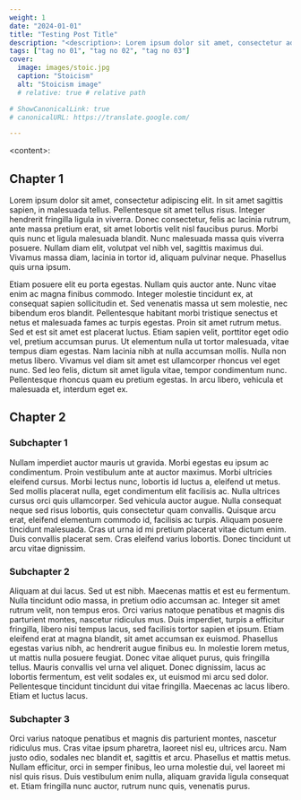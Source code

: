 ```yaml
---
weight: 1
date: "2024-01-01"
title: "Testing Post Title"
description: "<description>: Lorem ipsum dolor sit amet, consectetur adipiscing elit. In sit amet sagittis sapien, in malesuada tellus."
tags: ["tag no 01", "tag no 02", "tag no 03"]
cover:
  image: images/stoic.jpg
  caption: "Stoicism"
  alt: "Stoicism image"
  # relative: true # relative path

# ShowCanonicalLink: true
# canonicalURL: https://translate.google.com/

---
```


\<content\>:

## Chapter 1

Lorem ipsum dolor sit amet, consectetur adipiscing elit. In sit amet sagittis sapien, in malesuada tellus. Pellentesque sit amet tellus risus. Integer hendrerit fringilla ligula in viverra. Donec consectetur, felis ac lacinia rutrum, ante massa pretium erat, sit amet lobortis velit nisl faucibus purus. Morbi quis nunc et ligula malesuada blandit. Nunc malesuada massa quis viverra posuere. Nullam diam elit, volutpat vel nibh vel, sagittis maximus dui. Vivamus massa diam, lacinia in tortor id, aliquam pulvinar neque. Phasellus quis urna ipsum.

Etiam posuere elit eu porta egestas. Nullam quis auctor ante. Nunc vitae enim ac magna finibus commodo. Integer molestie tincidunt ex, at consequat sapien sollicitudin et. Sed venenatis massa ut sem molestie, nec bibendum eros blandit. Pellentesque habitant morbi tristique senectus et netus et malesuada fames ac turpis egestas. Proin sit amet rutrum metus. Sed et est sit amet est placerat luctus. Etiam sapien velit, porttitor eget odio vel, pretium accumsan purus. Ut elementum nulla ut tortor malesuada, vitae tempus diam egestas. Nam lacinia nibh at nulla accumsan mollis. Nulla non metus libero. Vivamus vel diam sit amet est ullamcorper rhoncus vel eget nunc. Sed leo felis, dictum sit amet ligula vitae, tempor condimentum nunc. Pellentesque rhoncus quam eu pretium egestas. In arcu libero, vehicula et malesuada et, interdum eget ex.

## Chapter 2

### Subchapter 1

Nullam imperdiet auctor mauris ut gravida. Morbi egestas eu ipsum ac condimentum. Proin vestibulum ante at auctor maximus. Morbi ultricies eleifend cursus. Morbi lectus nunc, lobortis id luctus a, eleifend ut metus. Sed mollis placerat nulla, eget condimentum elit facilisis ac. Nulla ultrices cursus orci quis ullamcorper. Sed vehicula auctor augue. Nulla consequat neque sed risus lobortis, quis consectetur quam convallis. Quisque arcu erat, eleifend elementum commodo id, facilisis ac turpis. Aliquam posuere tincidunt malesuada. Cras ut urna id mi pretium placerat vitae dictum enim. Duis convallis placerat sem. Cras eleifend varius lobortis. Donec tincidunt ut arcu vitae dignissim.

### Subchapter 2

Aliquam at dui lacus. Sed ut est nibh. Maecenas mattis et est eu fermentum. Nulla tincidunt odio massa, in pretium odio accumsan ac. Integer sit amet rutrum velit, non tempus eros. Orci varius natoque penatibus et magnis dis parturient montes, nascetur ridiculus mus. Duis imperdiet, turpis a efficitur fringilla, libero nisi tempus lacus, sed facilisis tortor sapien et ipsum. Etiam eleifend erat at magna blandit, sit amet accumsan ex euismod. Phasellus egestas varius nibh, ac hendrerit augue finibus eu. In molestie lorem metus, ut mattis nulla posuere feugiat. Donec vitae aliquet purus, quis fringilla tellus. Mauris convallis vel urna vel aliquet. Donec dignissim, lacus ac lobortis fermentum, est velit sodales ex, ut euismod mi arcu sed dolor. Pellentesque tincidunt tincidunt dui vitae fringilla. Maecenas ac lacus libero. Etiam et luctus lacus.

### Subchapter 3

Orci varius natoque penatibus et magnis dis parturient montes, nascetur ridiculus mus. Cras vitae ipsum pharetra, laoreet nisl eu, ultrices arcu. Nam justo odio, sodales nec blandit et, sagittis et arcu. Phasellus et mattis metus. Nullam efficitur, orci in semper finibus, leo urna molestie dui, vel laoreet mi nisl quis risus. Duis vestibulum enim nulla, aliquam gravida ligula consequat et. Etiam fringilla nunc auctor, rutrum nunc quis, venenatis purus.